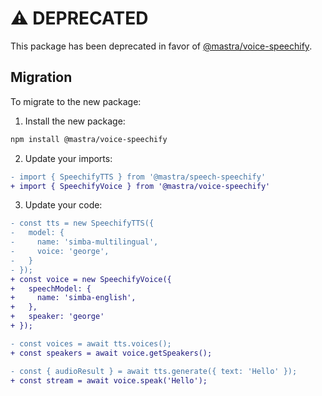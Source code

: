 # ⚠️ DEPRECATED

This package has been deprecated in favor of [@mastra/voice-speechify](https://github.com/mastra-ai/mastra/tree/main/voice/speechify).

## Migration

To migrate to the new package:

1. Install the new package:

```bash
npm install @mastra/voice-speechify
```

2. Update your imports:

```diff
- import { SpeechifyTTS } from '@mastra/speech-speechify'
+ import { SpeechifyVoice } from '@mastra/voice-speechify'
```

3. Update your code:

```diff
- const tts = new SpeechifyTTS({
-   model: {
-     name: 'simba-multilingual',
-     voice: 'george',
-   }
- });
+ const voice = new SpeechifyVoice({
+   speechModel: {
+     name: 'simba-english',
+   },
+   speaker: 'george'
+ });

- const voices = await tts.voices();
+ const speakers = await voice.getSpeakers();

- const { audioResult } = await tts.generate({ text: 'Hello' });
+ const stream = await voice.speak('Hello');
```
